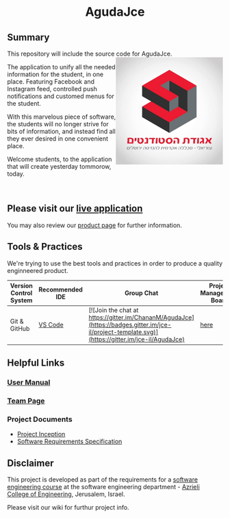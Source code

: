 <h1 align="center">AgudaJce</h1> 

## Summary

This repository will include the source code for AgudaJce.
<img align="right" src="./AgudaApp/src/assets/imgs/logo.jpg" width="250" height="250"/>

The application to unify all the needed information for the student, in one place. Featuring Facebook and Instagram feed, controlled push notifications and customed menus for the student.

With this marvelous piece of software, the students will no longer strive for bits of information, and instead find all they ever desired in one convenient place.

Welcome students, to the application that will create yesterday tommorow, today.

</br>

## Please visit our [live application](https://agudajce-2018.firebaseapp.com)

You may also review our [product page](../../wiki/Product) for further information.

## Tools & Practices
We're trying to use the best tools and practices in order to produce a quality enginneered product.

|Version Control System|Recommended IDE|Group Chat|Project Management Board|Issues|Documnetation|Project Course Status|License|
|--|--|--|--|--|--|--|--|
|Git & GitHub|[VS Code](https://code.visualstudio.com/)|[![Join the chat at https://gitter.im/ChananM/AgudaJce](https://badges.gitter.im/jce-il/project-template.svg)](https://gitter.im/jce-il/AgudaJce)|[here](https://github.com/ChananM/AgudaJce/projects)|[![GitHub issues](https://img.shields.io/github/issues/jce-il/project-template.svg?style=flat)](https://github.com/ChananM/AgudaJce/issues)|[Wiki](https://github.com/ChananM/AgudaJce/wiki)|Inception|[![License](https://badges.frapsoft.com/os/mit/mit.svg?v=102)](https://github.com/ChananM/AgudaJce/blob/master/LICENSE)|

<!-- More badges and links for future development
| Current Release         | [![Current Version](https://img.shields.io/github/release/jce-il/project-template.svg?style=flat)](https://github.com/ChananM/AgudaJce/releases) |
|  
| Contributors            | [![GitHub contributors](https://img.shields.io/github/contributors/cdnjs/cdnjs.svg)](https://github.com/ChananM/AgudaJce/graphs/contributors)|
| Security                | [![Known Vulnerabilities](https://snyk.io/test/github/jce-il/project-template/badge.svg)](https://snyk.io/test/github/jce-il/project-template) |
-->

## Helpful Links

### [User Manual](../../wiki/user-manual)

### [Team Page](../../wiki/team)

### Project Documents
- [Project Inception](../../wiki/Inception)
- [Software Requirements Specification](../../wiki/SRS)

## Disclaimer
This project is developed as part of the requirements for a [software engineering course](https://github.com/jce-il/se-class/wiki) at the software engineering department - [Azrieli College of Engineering](http://www.jce.ac.il/), Jerusalem, Israel.

Please visit our wiki for furthur project info.
